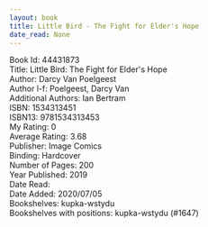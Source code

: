 ```yaml
---
layout: book
title: Little Bird - The Fight for Elder's Hope
date_read: None
---
```


Book Id: 44431873<br />
Title: Little Bird: The Fight for Elder's Hope<br />
Author: Darcy Van Poelgeest<br />
Author l-f: Poelgeest, Darcy Van<br />
Additional Authors: Ian Bertram<br />
ISBN: 1534313451<br />
ISBN13: 9781534313453<br />
My Rating: 0<br />
Average Rating: 3.68<br />
Publisher: Image Comics<br />
Binding: Hardcover<br />
Number of Pages: 200<br />
Year Published: 2019<br />
Date Read: <br />
Date Added: 2020/07/05<br />
Bookshelves: kupka-wstydu<br />
Bookshelves with positions: kupka-wstydu (#1647)<br />

